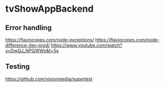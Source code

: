 # tvShowAppBackend

## Error handling
https://flaviocopes.com/node-exceptions/
https://flaviocopes.com/node-difference-dev-prod/
https://www.youtube.com/watch?v=DwQJ_NPQWWo&t=5s

## Testing
https://github.com/visionmedia/supertest
